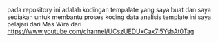 pada repository ini adalah kodingan tempalate yang saya buat dan saya sediakan untuk membantu proses koding data analisis
template ini saya pelajari dari Mas Wira dari https://www.youtube.com/channel/UCszUEDUxCax7i5YsbAt0Tag
